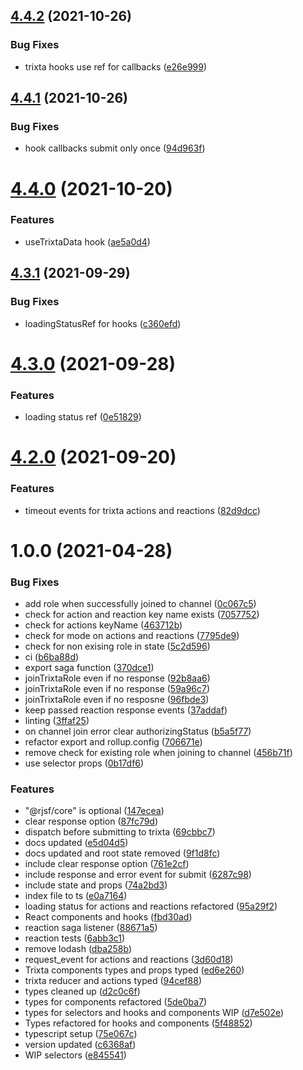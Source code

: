 ## [4.4.2](https://github.com/trixtateam/trixta-js/compare/v4.4.1...v4.4.2) (2021-10-26)


### Bug Fixes

* trixta hooks use ref for callbacks ([e26e999](https://github.com/trixtateam/trixta-js/commit/e26e999e442292c26d656e46f79805ba2113519c))

## [4.4.1](https://github.com/trixtateam/trixta-js/compare/v4.4.0...v4.4.1) (2021-10-26)


### Bug Fixes

* hook callbacks submit only once ([94d963f](https://github.com/trixtateam/trixta-js/commit/94d963fe588823e52ecff29f6b6d6996e46d40d8))

# [4.4.0](https://github.com/trixtateam/trixta-js/compare/v4.3.1...v4.4.0) (2021-10-20)


### Features

* useTrixtaData hook ([ae5a0d4](https://github.com/trixtateam/trixta-js/commit/ae5a0d47926840bb6582beca0efd3d997b19a779))

## [4.3.1](https://github.com/trixtateam/trixta-js/compare/v4.3.0...v4.3.1) (2021-09-29)


### Bug Fixes

* loadingStatusRef for hooks ([c360efd](https://github.com/trixtateam/trixta-js/commit/c360efdbb05ad2ddbb2cb3588ef2475c1b12bf8d))

# [4.3.0](https://github.com/trixtateam/trixta-js/compare/v4.2.0...v4.3.0) (2021-09-28)


### Features

* loading status ref ([0e51829](https://github.com/trixtateam/trixta-js/commit/0e51829e0df23704cb68275045474091ec2afb99))

# [4.2.0](https://github.com/trixtateam/trixta-js/compare/v4.1.3...v4.2.0) (2021-09-20)


### Features

* timeout events for trixta actions and reactions ([82d9dcc](https://github.com/trixtateam/trixta-js/commit/82d9dcc7aa4c4975a58350ba24a76022f9f7de37))

# 1.0.0 (2021-04-28)


### Bug Fixes

* add role when successfully joined to channel ([0c067c5](https://github.com/trixtateam/trixta-js/commit/0c067c5c1cf835850330a755de583dd5ced52a7b))
* check for action and reaction key name exists ([7057752](https://github.com/trixtateam/trixta-js/commit/7057752cd3272d21a1355ed538cca0d5f9d5414c))
* check for actions keyName ([463712b](https://github.com/trixtateam/trixta-js/commit/463712b662647a2b8b61e2d9807ffce750ecf457))
* check for mode on actions and reactions ([7795de9](https://github.com/trixtateam/trixta-js/commit/7795de9fb2a24baa813f916eaafda638e4d9f811))
* check for non exising role in state ([5c2d596](https://github.com/trixtateam/trixta-js/commit/5c2d5966abe9e962856dc6905b807aee6b1bcfde))
* ci ([b6ba88d](https://github.com/trixtateam/trixta-js/commit/b6ba88d6a4e5fb5bc34afc726ebc6fbea25b697a))
* export saga function ([370dce1](https://github.com/trixtateam/trixta-js/commit/370dce190f6d60392edbf10ac8dff239e71a8f55))
* joinTrixtaRole even if no response ([92b8aa6](https://github.com/trixtateam/trixta-js/commit/92b8aa65062d64518c0f03a8ceaf895a4a940f2d))
* joinTrixtaRole even if no response ([59a96c7](https://github.com/trixtateam/trixta-js/commit/59a96c78c0322ef699567b8f67b61cb2fad55b14))
* joinTrixtaRole even if no resposne ([96fbde3](https://github.com/trixtateam/trixta-js/commit/96fbde3c5d21e2d0a6bb4c54cc2df1b6a148d38a))
* keep passed reaction response events ([37addaf](https://github.com/trixtateam/trixta-js/commit/37addaff5343079e6c83b194f5d631e88836bb1d))
* linting ([3ffaf25](https://github.com/trixtateam/trixta-js/commit/3ffaf258ea98f8fa8d45e051c57c155cbda3eabb))
* on channel join error clear authorizingStatus ([b5a5f77](https://github.com/trixtateam/trixta-js/commit/b5a5f77c3b8044a42c8943f73fd9d13c70daac5f))
* refactor export and rollup.config ([706671e](https://github.com/trixtateam/trixta-js/commit/706671ec2e9909a49c0e0f23cd8fad04d4e581ba))
* remove check for existing role when joining to channel ([456b71f](https://github.com/trixtateam/trixta-js/commit/456b71fa67f57210ea4cbad30e1712f58a085336))
* use selector props ([0b17df6](https://github.com/trixtateam/trixta-js/commit/0b17df6ba8bc759d33b0904749844e35c59e7fb3))


### Features

* "@rjsf/core" is optional ([147ecea](https://github.com/trixtateam/trixta-js/commit/147ecea6e71bce24c63f0fa24778aaa662846f80))
* clear response option ([87fc79d](https://github.com/trixtateam/trixta-js/commit/87fc79d00ea41164899aa8dfc8e51432e54119f4))
* dispatch before submitting to trixta ([69cbbc7](https://github.com/trixtateam/trixta-js/commit/69cbbc782153c7ee09c4f46c900ef71546047bb5))
* docs updated ([e5d04d5](https://github.com/trixtateam/trixta-js/commit/e5d04d51d7ae9f8af633091193ef938b98c61e26))
* docs updated and root state removed ([9f1d8fc](https://github.com/trixtateam/trixta-js/commit/9f1d8fc04209049aec5532652b9a2bc6b391033b))
* include clear response option ([761e2cf](https://github.com/trixtateam/trixta-js/commit/761e2cfe20f4c57ccd707e0da8101a653915b6ba))
* include response and error event for submit ([6287c98](https://github.com/trixtateam/trixta-js/commit/6287c98ea9bfe2ed057d0b89260598d61f70854a))
* include state and props ([74a2bd3](https://github.com/trixtateam/trixta-js/commit/74a2bd326630ba0238f54326a2b2f7c5ae3d6854))
* index file to ts ([e0a7164](https://github.com/trixtateam/trixta-js/commit/e0a71643ae8632806c15afeab1d5269c22dfab1d))
* loading status for actions and reactions refactored ([95a29f2](https://github.com/trixtateam/trixta-js/commit/95a29f23e842a548b0681c9dc4e9044f4af75269))
* React components and hooks ([fbd30ad](https://github.com/trixtateam/trixta-js/commit/fbd30ad1ad06a9c5c43a9864b6108c879fb6533e))
* reaction saga listener ([88671a5](https://github.com/trixtateam/trixta-js/commit/88671a5def1ab689d841ac4d74993cd786451b0d))
* reaction tests ([6abb3c1](https://github.com/trixtateam/trixta-js/commit/6abb3c151131ee9510be109aa161f10858c0770b))
* remove lodash ([dba258b](https://github.com/trixtateam/trixta-js/commit/dba258b6ebe41d67fcadc87dd5f2ac82d58cb56f))
* request_event for actions and reactions ([3d60d18](https://github.com/trixtateam/trixta-js/commit/3d60d185dc4ea111075b92dc104d09c3a880c82d))
* Trixta components types and props typed ([ed6e260](https://github.com/trixtateam/trixta-js/commit/ed6e260ca5d22abd810251bd3672f096e59ba698))
* trixta reducer and actions typed ([94cef88](https://github.com/trixtateam/trixta-js/commit/94cef8827fed983e89f6dd545d5ba379a72234ca))
* types cleaned up ([d2c0c6f](https://github.com/trixtateam/trixta-js/commit/d2c0c6f3acb48eea6cf81f645efdccca45252511))
* types for components refactored ([5de0ba7](https://github.com/trixtateam/trixta-js/commit/5de0ba7c553aa0c6c02dddc01fc51a5473411acf))
* types for selectors and hooks and components WIP ([d7e502e](https://github.com/trixtateam/trixta-js/commit/d7e502ec005adfe4d516f0dbb4800af6895dfe1e))
* Types refactored for hooks and components ([5f48852](https://github.com/trixtateam/trixta-js/commit/5f48852dff90895c270150f0beb9dd6d566c436a))
* typescript setup ([75e067c](https://github.com/trixtateam/trixta-js/commit/75e067c301057b21afcfe14379fa010bce7ade65))
* version updated ([c6368af](https://github.com/trixtateam/trixta-js/commit/c6368afedb0274b1fe68f23ada66c2cce6676322))
* WIP selectors ([e845541](https://github.com/trixtateam/trixta-js/commit/e845541a307c6da70823e92a08aeb7443841448b))
